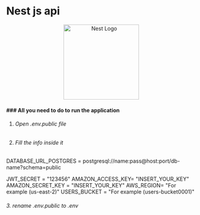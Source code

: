 # Nest js api 


<p align="center">
  <a href="http://nestjs.com/" target="blank"><img src="https://nestjs.com/img/logo-small.svg" width="200" alt="Nest Logo" /></a>
</p>



#### ### All you need to do to run the application

1. ###### Open .env.public file

2. ###### Fill the info inside it

DATABASE_URL_POSTGRES = postgresql://name:pass@host:port/db-name?schema=public

JWT_SECRET = "123456"
AMAZON_ACCESS_KEY= "INSERT_YOUR_KEY"
AMAZON_SECRET_KEY = "INSERT_YOUR_KEY"
AWS_REGION= "For example (us-east-2)"
USERS_BUCKET = "For example (users-bucket0001)"

###### 3. rename .env.public to .env
